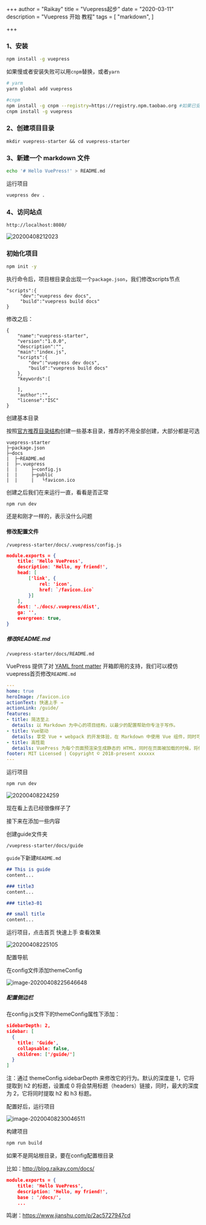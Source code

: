 +++
author = "Raikay"
title = "Vuepress起步"
date = "2020-03-11"
description = "Vuepress 开始 教程"
tags = [
    "markdown",
]

+++

### 1、安装

```sh
npm install -g vuepress
```

如果慢或者安装失败可以用`cnpm`替换，或者`yarn`

```sh
# yarm
yarn global add vuepress  

#cnpm
npm install -g cnpm --registry=https://registry.npm.taobao.org #如果已安装请忽略
cnpm install -g vuepress
```

### 2、创建项目目录

```
mkdir vuepress-starter && cd vuepress-starter
```

### 3、新建一个 markdown 文件

```sh
echo '# Hello VuePress!' > README.md
```

运行项目

```sh
vuepress dev .
```



### 4、访问站点

```
http://localhost:8080/
```

![20200408212023](https://gitee.com/raikay/img/raw/master/default/20200408212534.png)





### 初始化项目

```sh
npm init -y
```

执行命令后，项目根目录会出现一个`package.json`，我们修改scripts节点

```
"scripts":{
     "dev":"vuepress dev docs",
     "build":"vuepress build docs"
}
```



修改之后：

```
{
    "name":"vuepress-starter",
    "version":"1.0.0",
    "description":"",
    "main":"index.js",
    "scripts":{
        "dev":"vuepress dev docs",
        "build":"vuepress build docs"
    },
    "keywords":[

    ],
    "author":"",
    "license":"ISC"
}
```

创建基本目录

按照[官方推荐目录结构](https://www.vuepress.cn/guide/directory-structure.html)创建一些基本目录，推荐的不用全部创建，大部分都是可选

```
vuepress-starter
├─package.json
├─docs
|  ├─README.md
|  ├─.vuepress
|  |     ├─config.js
|  |     ├─public
|  |     |   └favicon.ico
```

创建之后我们在来运行一直，看看是否正常

```
npm run dev
```

还是和刚才一样的，表示没什么问题

#### 修改配置文件

`/vuepress-starter/docs/.vuepress/config.js`

```json
module.exports = {
    title: 'Hello VuePress',
    description: 'Hello, my friend!',
    head: [
        ['link', {
            rel: 'icon',
            href: `/favicon.ico`
        }]
    ],
    dest: './docs/.vuepress/dist',
    ga: '',
    evergreen: true,
}
```



##### 修改README.md

`/vuepress-starter/docs/README.md`

VuePress 提供了对 [YAML front matter](https://links.jianshu.com/go?to=https%3A%2F%2Fjekyllrb.com%2Fdocs%2Ffrontmatter%2F) 开箱即用的支持，我们可以模仿vuepress首页修改`README.md`

```yaml
---
home: true
heroImage: /favicon.ico
actionText: 快速上手 →
actionLink: /guide/
features:
- title: 简洁至上
  details: 以 Markdown 为中心的项目结构，以最少的配置帮助你专注于写作。
- title: Vue驱动
  details: 享受 Vue + webpack 的开发体验，在 Markdown 中使用 Vue 组件，同时可以使用 Vue 来开发自定义主题。
- title: 高性能
  details: VuePress 为每个页面预渲染生成静态的 HTML，同时在页面被加载的时候，将作为 SPA 运行。
footer: MIT Licensed | Copyright © 2018-present xxxxxx
---
```

运行项目

```sh
npm run dev
```

![20200408224259](https://gitee.com/raikay/img/raw/master/default/20200408224319.png)

现在看上去已经很像样子了

接下来在添加一些内容

创建guide文件夹

`/vuepress-starter/docs/guide`

`guide`下新建`README.md`

```markdown
## This is guide
content...

### title3
content...

### title3-01

## small title
content...
```

运行项目，点击首页 快速上手 查看效果

![20200408225105](https://gitee.com/raikay/img/raw/master/default/20200408225138.png)



配置导航

在config文件添加themeConfig

![image-20200408225646648](https://gitee.com/raikay/img/raw/master/default/20200408225647.png)



##### 配置侧边栏

在config.js文件下的themeConfig属性下添加：

```json
sidebarDepth: 2,
sidebar: [
  {
    title: 'Guide',
    collapsable: false,
    children: ['/guide/']
  }         
]
```

注：通过 themeConfig.sidebarDepth 来修改它的行为。默认的深度是 1，它将提取到 h2 的标题，设置成 0 将会禁用标题（headers）链接，同时，最大的深度为 2，它将同时提取 h2 和 h3 标题。

配置好后，运行项目

![image-20200408230046511](https://gitee.com/raikay/img/raw/master/default/20200408230048.png)



构建项目

```sh
npm run build
```



如果不是网站根目录，要在config配置根目录

比如：http://blog.raikay.com/docs/

```json
module.exports = {
    title: 'Hello VuePress',
    description: 'Hello, my friend!',
	base : '/docs/',
	...
```



鸣谢：https://www.jianshu.com/p/2ac5727947cd

